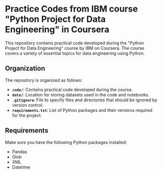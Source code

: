 # Practice Codes from IBM course "Python Project for Data Engineering" in Coursera

This repository contains practical code developed during the "Python Project for Data Engineering" course by IBM on Coursera. The course covers a variety of essential topics for data engineering using Python.

## Organization

The repository is organized as follows:

- **`code/`**: Contains practical code developed during the course.
- **`data/`**: Location for storing datasets used in the code and notebooks.
- **`.gitignore`**: File to specify files and directories that should be ignored by version control.
- **`requirements.txt`**: List of Python packages and their versions required for the project.

## Requirements

Make sure you have the following Python packages installed:

- Pandas
- Glob
- XML
- Datetime


